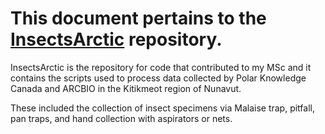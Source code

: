 # This document pertains to the [InsectsArctic](https://github.com/hominidae/InsectsArctic) repository.
InsectsArctic is the repository for code that contributed to my MSc and it contains the scripts used to process data collected by Polar Knowledge Canada and ARCBIO in the Kitikmeot region of Nunavut.

These included the collection of insect specimens via Malaise trap, pitfall, pan traps, and hand collection with aspirators or nets.

